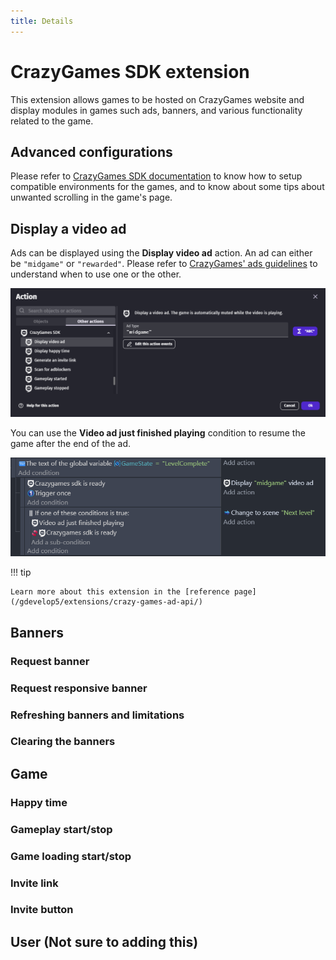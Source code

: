 ```yaml
---
title: Details
---
```

# CrazyGames SDK extension

This extension allows games to be hosted on CrazyGames website and display modules in games such ads, banners, and various functionality related to the game.

## Advanced configurations
Please refer to [CrazyGames SDK documentation](https://docs.crazygames.com/sdk/html5/intro/) to know how to setup compatible environments for the games, and to know about some tips about unwanted scrolling in the game's page.

## Display a video ad

Ads can be displayed using the **Display video ad** action. An ad can either be `"midgame"` or `"rewarded"`. Please refer to [CrazyGames' ads guidelines](https://docs.crazygames.com/general/ads-guidelines/) to understand when to use one or the other.

![](crazy-games-video-ad-action.png)

You can use the **Video ad just finished playing** condition to resume the game after the end of the ad. 

![](crazy-games-video-ad-events.png)

!!! tip

    Learn more about this extension in the [reference page](/gdevelop5/extensions/crazy-games-ad-api/)

## Banners
### Request banner
### Request responsive banner
### Refreshing banners and limitations
### Clearing the banners
## Game
### Happy time
### Gameplay start/stop
### Game loading start/stop
### Invite link
### Invite button
## User (Not sure to adding this)


